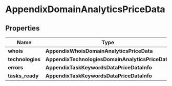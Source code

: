 # AppendixDomainAnalyticsPriceData


## Properties

| Name | Type | Description | Notes |
|------------ | ------------- | ------------- | -------------|
**whois** | **AppendixWhoisDomainAnalyticsPriceData** |  |[optional]|
**technologies** | **AppendixTechnologiesDomainAnalyticsPriceData** |  |[optional]|
**errors** | **AppendixTaskKeywordsDataPriceDataInfo** |  |[optional]|
**tasks_ready** | **AppendixTaskKeywordsDataPriceDataInfo** |  |[optional]|